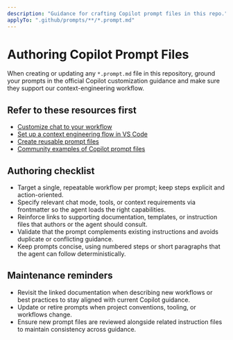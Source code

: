 ```yaml
---
description: "Guidance for crafting Copilot prompt files in this repo."
applyTo: ".github/prompts/**/*.prompt.md"
---
```

# Authoring Copilot Prompt Files

When creating or updating any `*.prompt.md` file in this repository, ground your prompts in the official Copilot customization guidance and make sure they support our context-engineering workflow.

## Refer to these resources first
- [Customize chat to your workflow](https://code.visualstudio.com/docs/copilot/customization/overview)
- [Set up a context engineering flow in VS Code](https://code.visualstudio.com/docs/copilot/guides/context-engineering-guide)
- [Create reusable prompt files](https://code.visualstudio.com/docs/copilot/customization/prompt-files)
- [Community examples of Copilot prompt files](https://github.com/github/awesome-copilot/tree/main/prompts)

## Authoring checklist
- Target a single, repeatable workflow per prompt; keep steps explicit and action-oriented.
- Specify relevant chat mode, tools, or context requirements via frontmatter so the agent loads the right capabilities.
- Reinforce links to supporting documentation, templates, or instruction files that authors or the agent should consult.
- Validate that the prompt complements existing instructions and avoids duplicate or conflicting guidance.
- Keep prompts concise, using numbered steps or short paragraphs that the agent can follow deterministically.

## Maintenance reminders
- Revisit the linked documentation when describing new workflows or best practices to stay aligned with current Copilot guidance.
- Update or retire prompts when project conventions, tooling, or workflows change.
- Ensure new prompt files are reviewed alongside related instruction files to maintain consistency across guidance.

